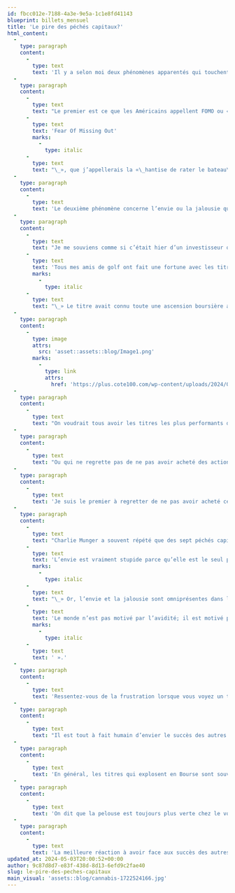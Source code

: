 ```yaml
---
id: fbcc012e-7188-4a3e-9e5a-1c1e8fd41143
blueprint: billets_mensuel
title: 'Le pire des péchés capitaux?'
html_content:
  -
    type: paragraph
    content:
      -
        type: text
        text: 'Il y a selon moi deux phénomènes apparentés qui touchent la plupart des investisseurs et les incitent à commettre des erreurs.'
  -
    type: paragraph
    content:
      -
        type: text
        text: "Le premier est ce que les Américains appellent FOMO ou «\_"
      -
        type: text
        text: 'Fear Of Missing Out'
        marks:
          -
            type: italic
      -
        type: text
        text: "\_», que j’appellerais la «\_hantise de rater le bateau\_». Je crois que trop d’investisseurs sont influencés par cette hantise de ne pas participer à la hausse des titres ou des secteurs d’avenir. Dans le moment, c’est probablement le cas du phénomène de l’intelligence artificielle qui a emporté plusieurs titres technologiques à la hausse au cours des derniers trimestres. Il y a quelques années, c’était la peur de manquer le bateau de l’industrie du cannabis. À la fin des années 1990, c’était la peur de manquer la révolution de l’Internet. Il arrive souvent que les investisseurs se sentent un peu obligés d’investir en Bourse, de peur de manquer les rendements élevés qu’elle a produits au cours des derniers mois ou années."
  -
    type: paragraph
    content:
      -
        type: text
        text: 'Le deuxième phénomène concerne l’envie ou la jalousie qui nous tenaille lorsqu’on voit certains titres ou classes d’actif que nous ne possédons pas s’apprécier fortement.'
  -
    type: paragraph
    content:
      -
        type: text
        text: "Je me souviens comme si c’était hier d’un investisseur qui m’a appelé il y a plusieurs années (je crois que ce devait être à l’automne 2018) et qui désirait acheter des actions de Canopy Growth. De mémoire, il m’a dit quelque chose comme ceci\_: «\_"
      -
        type: text
        text: 'Tous mes amis de golf ont fait une fortune avec les titres de cannabis et ils n’arrêtent pas de s’en péter les bretelles! Je n’en peux plus! Je veux acheter des actions de Canopy Growth et profiter de cette manne!'
        marks:
          -
            type: italic
      -
        type: text
        text: "\_» Le titre avait connu toute une ascension boursière au cours des années précédentes et valait près de 600\_$ l’action (en tenant compte d’un fractionnement inverse 1-pour-10 effectué en décembre 2023). Aujourd’hui, il vaut près de 12 $. On a réussi à le convaincre de ne pas investir dans le titre, mais s’il n’avait écouté que ses émotions, il l’aurait fait."
  -
    type: paragraph
    content:
      -
        type: image
        attrs:
          src: 'asset::assets::blog/Image1.png'
        marks:
          -
            type: link
            attrs:
              href: 'https://plus.cote100.com/wp-content/uploads/2024/05/Image1.png'
  -
    type: paragraph
    content:
      -
        type: text
        text: "On voudrait tous avoir les titres les plus performants dans son portefeuille. J’en connais plusieurs qui sont frustrés de voir le prix du bitcoin à plus de 64\_000\_$ US. Comment ne pas être un peu envieux de ceux qui avaient investi 5\_000\_$ US dans cette cryptomonnaie, par exemple, en décembre 2016 alors qu’il valait moins de 1\_000\_$? Un tel investissement vaudrait aujourd’hui 320\_000\_$ US."
  -
    type: paragraph
    content:
      -
        type: text
        text: "Ou qui ne regrette pas de ne pas avoir acheté des actions de NVDIA au début de 2019, alors que le titre valait un peu plus de 38 $? Il vaut aujourd’hui plus de 875\_$, soit 23 fois plus qu’il y cinq ans. Ou Microsoft? Ou Amazon? Ou Apple?"
  -
    type: paragraph
    content:
      -
        type: text
        text: 'Je suis le premier à regretter de ne pas avoir acheté certains de ces titres dans le passé. Dans certains cas, nous les avons analysés de près et choisi de ne pas investir – décisions coûteuses. On peut à mon avis se reprocher de ne pas avoir acheté certains de ces titres, mais on ne devrait pas se reprocher de ne pas avoir acheté tous les titres qui connaissent une excellente performance en Bourse!'
  -
    type: paragraph
    content:
      -
        type: text
        text: "Charlie Munger a souvent répété que des sept péchés capitaux, l’envie était le pire de tous\_: «\_"
      -
        type: text
        text: 'L’envie est vraiment stupide parce qu’elle est le seul péché qui ne nous procure aucun plaisir. Il y a beaucoup de souffrance et aucun plaisir. Qui voudrait embarquer dans ce trolley?'
        marks:
          -
            type: italic
      -
        type: text
        text: "\_» Or, l’envie et la jalousie sont omniprésentes dans la vie de tous les jours et chez les investisseurs. Toujours selon Munger, «\_"
      -
        type: text
        text: 'Le monde n’est pas motivé par l’avidité; il est motivé par l’envie'
        marks:
          -
            type: italic
      -
        type: text
        text: ' ».'
  -
    type: paragraph
    content:
      -
        type: text
        text: 'Ressentez-vous de la frustration lorsque vous voyez un titre que vous ne possédez pas s’apprécier fortement? Comment vous sentez-vous lorsque vous apprenez qu’un investisseur que vous connaissez a obtenu des rendements largement supérieurs aux vôtres l’an passé?'
  -
    type: paragraph
    content:
      -
        type: text
        text: "Il est tout à fait humain d’envier le succès des autres et difficile de s’empêcher de ressentir de la jalousie. Mais il ne faudrait pas que cela vous fasse dévier de votre manière d’investir. La pire chose à faire est de se laisser influencer par l’envie et d’abandonner sa philosophie d’investissement pour participer à une «\_fête\_» qui ne nous convient pas. Acheter aujourd’hui des bitcoins ou des actions de NVDIA sans les avoir analysés objectivement serait une erreur."
  -
    type: paragraph
    content:
      -
        type: text
        text: 'En général, les titres qui explosent en Bourse sont souvent ceux qui étaient les plus risqués. Est-ce dans de tels titres que vous voulez investir? Rappelez-vous aussi que pour chaque titre qui s’apprécie fortement, il y en a une pléthore qui s’apprécient graduellement, année après année, sans fanfare ni trompette. Je parie que vous possédez dans votre portefeuille plusieurs titres qui ont enregistré d’excellents rendements au cours des dernières années. D’autres investisseurs pourraient être envieux de tels investissements!'
  -
    type: paragraph
    content:
      -
        type: text
        text: 'On dit que la pelouse est toujours plus verte chez le voisin. Pourtant, il faudrait se rendre compte que notre pelouse n’est pas si mal que ça!'
  -
    type: paragraph
    content:
      -
        type: text
        text: 'La meilleure réaction à avoir face aux succès des autres serait de les féliciter pour leur bonne fortune. À tout le moins, nous devrions être reconnaissants pour ce que nous avons.'
updated_at: 2024-05-03T20:00:52+00:00
author: 9c87d8d7-e83f-438d-8d13-6efd9c2fae40
slug: le-pire-des-peches-capitaux
main_visual: 'assets::blog/cannabis-1722524166.jpg'
---
```

